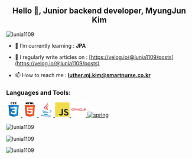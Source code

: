 <h2 align="center">Hello 👋, Junior backend developer, MyungJun Kim</h2>

<p align="left"> <img src="https://komarev.com/ghpvc/?username=lunia1109&label=Profile%20views&color=0e75b6&style=flat" alt="lunia1109" /> </p>

- 🌱 I’m currently learning : **JPA**

- 📝 I regularly write articles on : [https://velog.io/@lunia1109/posts](https://velog.io/@lunia1109/posts)

- 📫 How to reach me : **luther.mj.kim@smartnurse.co.kr**

<h3 align="left">Languages and Tools:</h3>
<p align="left"> <a href="https://www.w3schools.com/css/" target="_blank" rel="noreferrer"> <img src="https://raw.githubusercontent.com/devicons/devicon/master/icons/css3/css3-original-wordmark.svg" alt="css3" width="40" height="40"/> </a> <a href="https://www.w3.org/html/" target="_blank" rel="noreferrer"> <img src="https://raw.githubusercontent.com/devicons/devicon/master/icons/html5/html5-original-wordmark.svg" alt="html5" width="40" height="40"/> </a> <a href="https://www.java.com" target="_blank" rel="noreferrer"> <img src="https://raw.githubusercontent.com/devicons/devicon/master/icons/java/java-original.svg" alt="java" width="40" height="40"/> </a> <a href="https://developer.mozilla.org/en-US/docs/Web/JavaScript" target="_blank" rel="noreferrer"> <img src="https://raw.githubusercontent.com/devicons/devicon/master/icons/javascript/javascript-original.svg" alt="javascript" width="40" height="40"/> </a> <a href="https://www.oracle.com/" target="_blank" rel="noreferrer"> <img src="https://raw.githubusercontent.com/devicons/devicon/master/icons/oracle/oracle-original.svg" alt="oracle" width="40" height="40"/> </a> <a href="https://spring.io/" target="_blank" rel="noreferrer"> <img src="https://www.vectorlogo.zone/logos/springio/springio-icon.svg" alt="spring" width="40" height="40"/> </a> </p>


<p><img align="center" src="https://github-readme-stats.vercel.app/api?username=lunia1109&show_icons=true&locale=en" alt="lunia1109" /></p>
<p><img align="center" src="https://github-readme-streak-stats.herokuapp.com/?user=lunia1109&" alt="lunia1109" /></p>
<p><img align="left" src="https://github-readme-stats.vercel.app/api/top-langs?username=lunia1109&show_icons=true&locale=en&layout=compact" alt="lunia1109" /></p>
